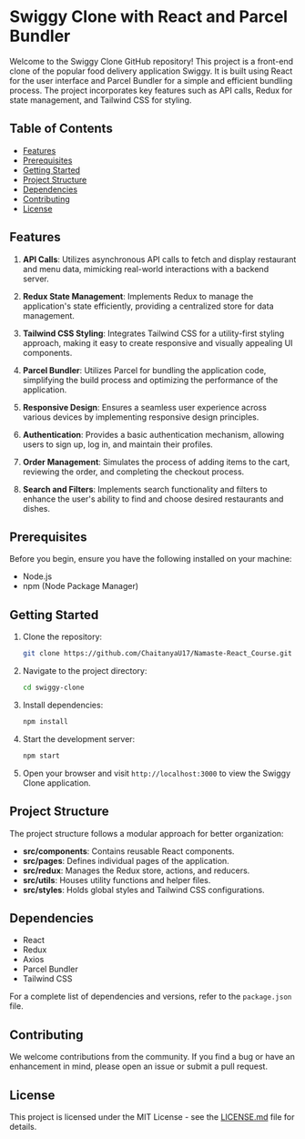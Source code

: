 # Swiggy Clone with React and Parcel Bundler

Welcome to the Swiggy Clone GitHub repository! This project is a front-end clone of the popular food delivery application Swiggy. It is built using React for the user interface and Parcel Bundler for a simple and efficient bundling process. The project incorporates key features such as API calls, Redux for state management, and Tailwind CSS for styling.

## Table of Contents
- [Features](#features)
- [Prerequisites](#prerequisites)
- [Getting Started](#getting-started)
- [Project Structure](#project-structure)
- [Dependencies](#dependencies)
- [Contributing](#contributing)
- [License](#license)

## Features
1. **API Calls**: Utilizes asynchronous API calls to fetch and display restaurant and menu data, mimicking real-world interactions with a backend server.

2. **Redux State Management**: Implements Redux to manage the application's state efficiently, providing a centralized store for data management.

3. **Tailwind CSS Styling**: Integrates Tailwind CSS for a utility-first styling approach, making it easy to create responsive and visually appealing UI components.

4. **Parcel Bundler**: Utilizes Parcel for bundling the application code, simplifying the build process and optimizing the performance of the application.

5. **Responsive Design**: Ensures a seamless user experience across various devices by implementing responsive design principles.

6. **Authentication**: Provides a basic authentication mechanism, allowing users to sign up, log in, and maintain their profiles.

7. **Order Management**: Simulates the process of adding items to the cart, reviewing the order, and completing the checkout process.

8. **Search and Filters**: Implements search functionality and filters to enhance the user's ability to find and choose desired restaurants and dishes.

## Prerequisites
Before you begin, ensure you have the following installed on your machine:
- Node.js
- npm (Node Package Manager)

## Getting Started
1. Clone the repository:
   ```bash
   git clone https://github.com/ChaitanyaU17/Namaste-React_Course.git
   ```

2. Navigate to the project directory:
   ```bash
   cd swiggy-clone
   ```

3. Install dependencies:
   ```bash
   npm install
   ```

4. Start the development server:
   ```bash
   npm start
   ```

5. Open your browser and visit `http://localhost:3000` to view the Swiggy Clone application.

## Project Structure
The project structure follows a modular approach for better organization:
- **src/components**: Contains reusable React components.
- **src/pages**: Defines individual pages of the application.
- **src/redux**: Manages the Redux store, actions, and reducers.
- **src/utils**: Houses utility functions and helper files.
- **src/styles**: Holds global styles and Tailwind CSS configurations.

## Dependencies
- React
- Redux
- Axios
- Parcel Bundler
- Tailwind CSS

For a complete list of dependencies and versions, refer to the `package.json` file.

## Contributing
We welcome contributions from the community. If you find a bug or have an enhancement in mind, please open an issue or submit a pull request.

## License
This project is licensed under the MIT License - see the [LICENSE.md](LICENSE.md) file for details.